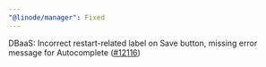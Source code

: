 ```yaml
---
"@linode/manager": Fixed
---
```


DBaaS: Incorrect restart-related label on Save button, missing error message for Autocomplete ([#12116](https://github.com/linode/manager/pull/12116))
